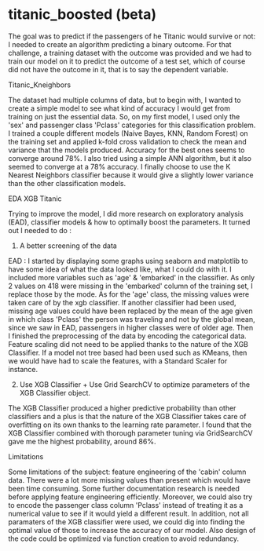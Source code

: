 # titanic_boosted (beta)


The goal was to predict if the passengers of he Titanic would survive or not: I needed to create an algorithm predicting a binary outcome.
For that challenge, a training dataset with the outcome was provided and we had to train our model on it to predict the outcome of a test set, which of course did not have the outcome in it, that is to say the dependent variable.

Titanic_Kneighbors

The dataset had multiple columns of data, but to begin with, I wanted to create a simple model to see what kind of accuracy I would get from training on just the essential data.
So, on my first model, I used only the 'sex' and passenger class 'Pclass' categories for this classification problem. I trained a couple different models (Naive Bayes, KNN, Random Forest) on the training set and applied k-fold cross validation to check the mean and variance that the models produced. Accuracy for the best ones seems to converge around 78%. I also tried using a simple ANN algorithm, but it also seemed to converge at a 78% accuracy. I finally choose to use the K Nearest Neighbors classifier because it would give a slightly lower variance than the other classification models. 


EDA XGB Titanic

Trying to improve the model, I did more research on exploratory analysis (EAD), classifier models & how to optimally boost the parameters.
It turned out I needed to do :

1. A better screening of the data

EAD : I started by displaying some graphs using seaborn and matplotlib to have some idea of what the data looked like, what I could do with it. I included more variables such as 'age' & 'embarked' in the classifier. As only 2 values on 418 were missing in the 'embarked' column of the training set, I replace those by the mode. As for the 'age' class, the missing values were taken care of by the xgb classifier. If another classifier had been used, missing age values could have been replaced by the mean of the age given in which class 'Pclass' the person was traveling and not by the global mean, since we saw in EAD, passengers in higher classes were of older age. Then I finished the preprocessing of the data by encoding the categorical data. Feature scaling did not need to be applied thanks to the nature of the XGB Classifier. If a model not tree based had been used such as KMeans, then we would have had to scale the features, with a Standard Scaler for instance.

2. Use XGB Classifier + Use Grid SearchCV to optimize parameters of the XGB Classifier object.

The XGB Classifier produced a higher predictive probability than other classifiers and a plus is that the nature of the XGB Classifier takes care of overfitting on its own thanks to the learning rate parameter. I found that the XGB Classifier combined with thorough parameter tuning via GridSearchCV gave me the highest probability, around 86%. 

Limitations

Some limitations of the subject: feature engineering of the 'cabin' column data. There were a lot more missing values than present which would have been time consuming. Some further documentation research is needed before applying feature engineering efficiently. Moreover, we could also try to encode the passenger class column 'Pclass' instead of treating it as a numerical value to see if it would yield a different result. In addition, not all paramaters of the XGB classifier were used, we could dig into finding the optimal value of those to increase the accuracy of our model. Also design of the code could be optimized via function creation to avoid redundancy.
